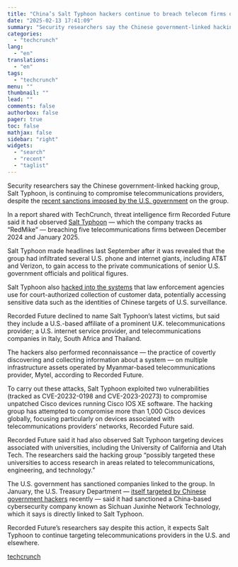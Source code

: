 ```yaml
---
title: "China’s Salt Typhoon hackers continue to breach telecom firms despite US sanctions"
date: "2025-02-13 17:41:09"
summary: "Security researchers say the Chinese government-linked hacking group, Salt Typhoon, is continuing to compromise telecommunications providers, despite the recent sanctions imposed by the U.S. government on the group. In a report shared with TechCrunch, threat intelligence firm Recorded Future said it had observed Salt Typhoon — which the company tracks..."
categories:
  - "techcrunch"
lang:
  - "en"
translations:
  - "en"
tags:
  - "techcrunch"
menu: ""
thumbnail: ""
lead: ""
comments: false
authorbox: false
pager: true
toc: false
mathjax: false
sidebar: "right"
widgets:
  - "search"
  - "recent"
  - "taglist"
---
```


Security researchers say the Chinese government-linked hacking group, Salt Typhoon, is continuing to compromise telecommunications providers, despite the [recent sanctions imposed by the U.S. government](https://techcrunch.com/2025/01/17/treasury-sanctions-salt-typhoon-hacking-group-behind-breaches-of-major-us-telecom-firms/) on the group.

In a report shared with TechCrunch, threat intelligence firm Recorded Future said it had observed [Salt Typhoon](https://techcrunch.com/2025/01/10/meet-the-chinese-typhoon-hackers-preparing-for-war/) — which the company tracks as “RedMike” — breaching five telecommunications firms between December 2024 and January 2025.

Salt Typhoon made headlines last September after it was revealed that the group had infiltrated several U.S. phone and internet giants, including AT&T and Verizon, to gain access to the private communications of senior U.S. government officials and political figures.

Salt Typhoon also [hacked into the systems](https://techcrunch.com/2024/10/07/the-30-year-old-internet-backdoor-law-that-came-back-to-bite/) that law enforcement agencies use for court-authorized collection of customer data, potentially accessing sensitive data such as the identities of Chinese targets of U.S. surveillance.

Recorded Future declined to name Salt Typhoon’s latest victims, but said they include a U.S.-based affiliate of a prominent U.K. telecommunications provider; a U.S. internet service provider, and telecommunications companies in Italy, South Africa and Thailand.

The hackers also performed reconnaissance — the practice of covertly discovering and collecting information about a system — on multiple infrastructure assets operated by Myanmar-based telecommunications provider, Mytel, according to Recorded Future.

To carry out these attacks, Salt Typhoon exploited two vulnerabilities (tracked as CVE-20232-0198 and CVE-2023-20273) to compromise unpatched Cisco devices running Cisco IOS XE software. The hacking group has attempted to compromise more than 1,000 Cisco devices globally, focusing particularly on devices associated with telecommunications providers’ networks, Recorded Future said.

Recorded Future said it had also observed Salt Typhoon targeting devices associated with universities, including the University of California and Utah Tech. The researchers said the hacking group “possibly targeted these universities to access research in areas related to telecommunications, engineering, and technology.”

The U.S. government has sanctioned companies linked to the group. In January, the U.S. Treasury Department — [itself targeted by Chinese government hackers](https://techcrunch.com/2025/01/02/chinese-government-hackers-reportedly-targeted-us-treasurys-sanctions-office-during-december-cyberattack/) recently — said it had sanctioned a China-based cybersecurity company known as Sichuan Juxinhe Network Technology, which it says is directly linked to Salt Typhoon.

Recorded Future’s researchers say despite this action, it expects Salt Typhoon to continue targeting telecommunications providers in the U.S. and elsewhere.

[techcrunch](https://techcrunch.com/2025/02/13/chinas-salt-typhoon-hackers-continue-to-breach-telecom-firms-despite-us-sanctions/)
